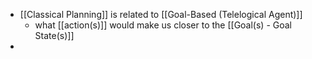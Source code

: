 - [[Classical Planning]] is related to [[Goal-Based (Telelogical Agent)]]
	- what [[action(s)]] would make us closer to the [[Goal(s) - Goal State(s)]]
- 